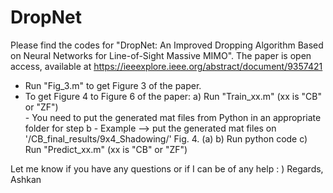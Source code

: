 # DropNet
Please find the codes for "DropNet: An Improved Dropping Algorithm Based on Neural Networks for Line-of-Sight Massive MIMO".
The paper is open access, available at https://ieeexplore.ieee.org/abstract/document/9357421

- Run "Fig_3.m" to get Figure 3 of the paper.
- To get Figure 4 to Figure 6 of the paper:
    a) Run "Train_xx.m" (xx is "CB" or "ZF")<br />
        - You need to put the generated mat files from Python in an appropriate folder for step b
            - Example --> put the generated mat files on '/CB_final_results/9x4_Shadowing/' Fig. 4. (a)
    b) Run python code
    c) Run "Predict_xx.m" (xx is "CB" or "ZF")
    
    
Let me know if you have any questions or if I can be of any help : )
Regards,
Ashkan
